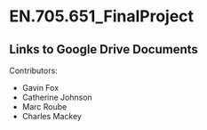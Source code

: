 # EN.705.651_FinalProject


## Links to Google Drive Documents

[System Orchestration]: https://docs.google.com/drawings/d/1itQ5FZCUh4hbS-R1wBChX8EU8FWujsHUNesk57L5UnE/edit
[Project Proposal]: https://docs.google.com/document/d/10s2cT2RUXrkkUDlLlY-RqcHuX136EN6bAoMSd-D0xSQ/edit


Contributors:
- Gavin Fox
- Catherine Johnson
- Marc Roube
- Charles Mackey


